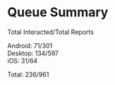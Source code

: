 # Queue Summary

Total Interacted/Total Reports

Android: 71/301  
Desktop: 134/597  
iOS: 31/64

Total: 236/961
